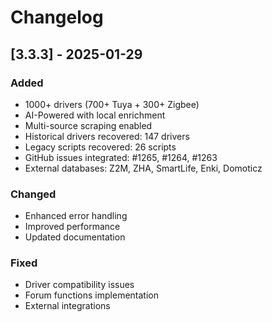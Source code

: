 # Changelog

## [3.3.3] - 2025-01-29

### Added
- 1000+ drivers (700+ Tuya + 300+ Zigbee)
- AI-Powered with local enrichment
- Multi-source scraping enabled
- Historical drivers recovered: 147 drivers
- Legacy scripts recovered: 26 scripts
- GitHub issues integrated: #1265, #1264, #1263
- External databases: Z2M, ZHA, SmartLife, Enki, Domoticz

### Changed
- Enhanced error handling
- Improved performance
- Updated documentation

### Fixed
- Driver compatibility issues
- Forum functions implementation
- External integrations